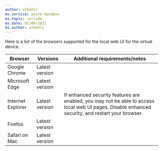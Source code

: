 ```yaml
---
author: alkohli
ms.service: azure-databox
ms.topic: include
ms.date: 02/08/2021
ms.author: alkohli
---
```


Here is a list of the browsers supported for the local web UI for the virtual device.

|Browser  |Versions  |Additional requirements/notes  |
|---------|---------|---------|
|Google Chrome   |Latest version         |        |
|Microsoft Edge    | Latest version        |         |
|Internet Explorer     | Latest version        | If enhanced security features are enabled, you may not be able to access local web UI pages. Disable enhanced security, and restart your browser.|
|Firefox    |Latest version         |         |
|Safari on Mac    |Latest version         |         |
